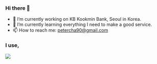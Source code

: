 ### Hi there 👋

- 🔭 I’m currently working on KB Kookmin Bank, Seoul in Korea.
- 🌱 I’m currently learning everything I need to make a good service.
- 📫 How to reach me: petercha90@gmail.com


### I use,
<img src="https://img.shields.io/badge/JavaScript-F7DF1E?style=flat&logo=JavaScript&logoColor=white" />

